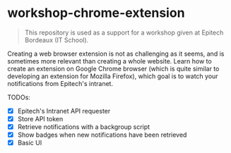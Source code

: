 # workshop-chrome-extension

> This repository is used as a support for a workshop given at Epitech Bordeaux (IT School).

Creating a web browser extension is not as challenging as it seems, and is sometimes more relevant than creating a whole website. Learn how to create an extension on Google Chrome browser (which is quite similar to developing an extension for Mozilla Firefox), which goal is to watch your notifications from Epitech's intranet.

TODOs:
- [x] Epitech's Intranet API requester
- [x] Store API token
- [x] Retrieve notifications with a backgroup script
- [x] Show badges when new notifications have been retrieved
- [x] Basic UI